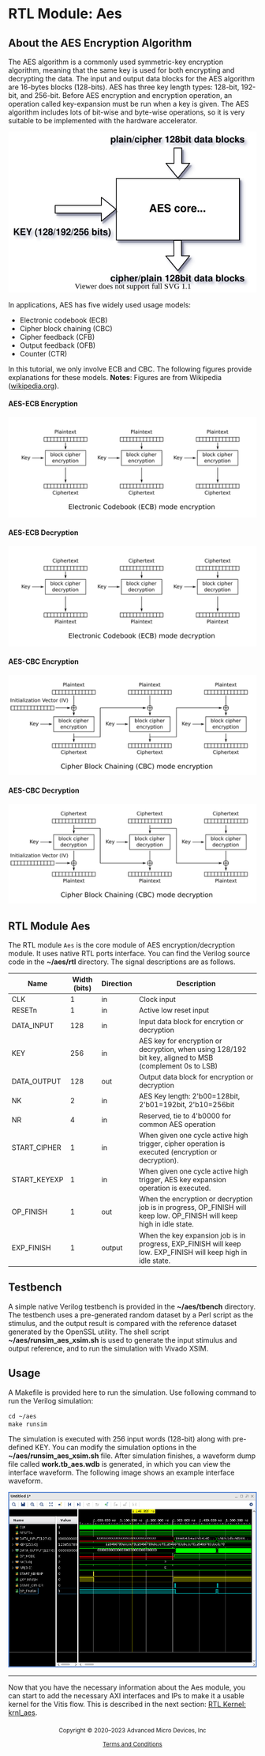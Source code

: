 # RTL Module: Aes

## About the AES Encryption Algorithm

The AES algorithm is a commonly used symmetric-key encryption algorithm, meaning that the same key is used for both encrypting and decrypting the data. The input and output data blocks for the AES algorithm are 16-bytes blocks (128-bits). AES has three key length types: 128-bit, 192-bit, and 256-bit. Before AES encryption and encryption operation, an operation called key-expansion must be run when a key is given. The AES algorithm includes lots of bit-wise and byte-wise operations, so it is very suitable to be implemented with the hardware accelerator.

<div align="center">
<img src="./images/aes_core.svg" alt="AES-ECB decryption" >
</div>

In applications, AES has five widely used usage models:

 * Electronic codebook (ECB)
 * Cipher block chaining (CBC)
 * Cipher feedback (CFB)
 * Output feedback (OFB)
 * Counter (CTR)

In this tutorial, we only involve ECB and CBC. The following figures provide explanations for these models.
**Notes**: Figures are from Wikipedia ([wikipedia.org](wikipedia.org)).

#### AES-ECB Encryption
<div align="center">
<img src="./images/ECB_encryption.svg" alt="AES-ECB encryption" >
</div>

#### AES-ECB Decryption
<div align="center">
<img src="./images/ECB_decryption.svg" alt="AES-ECB decryption" >
</div>

#### AES-CBC Encryption
<div align="center">
<img src="./images/CBC_encryption.svg" alt="AES-CBC encryption" >
</div>

#### AES-CBC Decryption
<div align="center">
<img src="./images/CBC_decryption.svg" alt="AES-CBC decryption" >
</div>

## RTL Module Aes

The RTL module ```Aes``` is the core module of AES encryption/decryption module. It uses native RTL ports interface. You can find the Verilog source code in the **~/aes/rtl** directory. The signal descriptions are as follows.

|Name       |Width (bits)   |Direction  |Description|
|----       |----           |----       |----       |
|CLK        |1              |in         |Clock input|
|RESETn     |1              |in         |Active low reset input|
|DATA_INPUT |128            |in         |Input data block for encrytion or decryption|
|KEY        |256            |in         |AES key for encryption or decryption, when using 128/192 bit key, aligned to MSB (complement 0s to LSB)|
|DATA_OUTPUT|128            |out        |Output data block for encryption or decryption|
|NK         |2              |in         |AES Key length: 2'b00=128bit, 2'b01=192bit, 2'b10=256bit|
|NR         |4              |in         |Reserved, tie to 4'b0000 for common AES operation|
|START_CIPHER|1             |in         |When given one cycle active high trigger, cipher operation is executed (encryption or decryption).|
|START_KEYEXP|1             |in         |When given one cycle active high trigger, AES key expansion operation is executed.|
|OP_FINISH  |1              |out        |When the encryption or decryption job is in progress, OP_FINISH will keep low. OP_FINISH will keep high in idle state.|
|EXP_FINISH |1              |output     |When the key expansion job is in progress, EXP_FINISH will keep low. EXP_FINISH will keep high in idle state.|

## Testbench

A simple native Verilog testbench is provided in the **~/aes/tbench** directory. The testbench uses a pre-generated random dataset by a Perl script as the stimulus, and the output result is compared with the reference dataset generated by the OpenSSL utility. The shell script **~/aes/runsim_aes_xsim.sh** is used to generate the input stimulus and output reference, and to run the simulation with Vivado XSIM.

## Usage

A Makefile is provided here to run the simulation. Use following command to run the Verilog simulation:

```
cd ~/aes
make runsim
```

The simulation is executed with 256 input words (128-bit) along with pre-defined KEY. You can modify the simulation options in the **~/aes/runsim_aes_xsim.sh** file. After simulation finishes, a waveform dump file called **work.tb_aes.wdb** is generated, in which you can view the interface waveform. The following image shows an example interface waveform.

<div align="center">
<img src="./images/aes_waveform.png" alt="AES waveform" >
</div>

---

Now that you have the necessary information about the Aes module, you can start to add the necessary AXI interfaces and IPs to make it a usable kernel for the Vitis flow. This is described in the next section: [RTL Kernel: krnl_aes](./krnl_aes.md).


<p class="sphinxhide" align="center"><sub>Copyright © 2020–2023 Advanced Micro Devices, Inc</sub></p>

<p class="sphinxhide" align="center"><sup><a href="https://www.amd.com/en/corporate/copyright">Terms and Conditions</a></sup></p>
